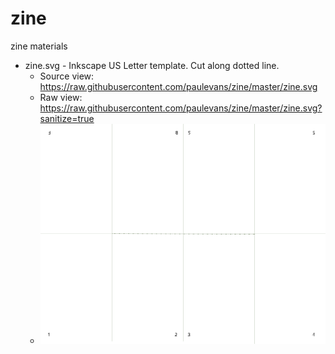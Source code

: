 # zine
zine materials

* zine.svg - Inkscape US Letter template. Cut along dotted line.
  * Source view: https://raw.githubusercontent.com/paulevans/zine/master/zine.svg
  * Raw view: https://raw.githubusercontent.com/paulevans/zine/master/zine.svg?sanitize=true
  * ![Zine Template](./zine.svg)
